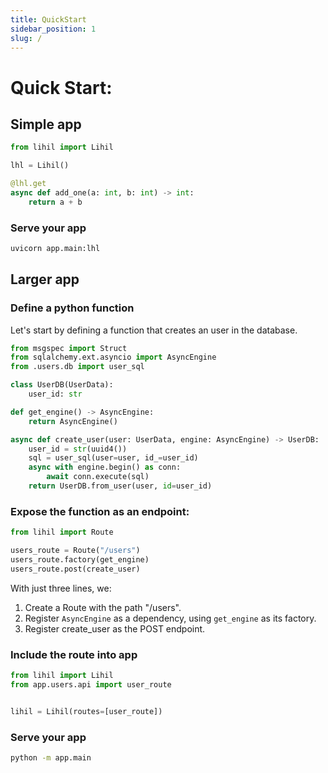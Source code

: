 ```yaml
---
title: QuickStart
sidebar_position: 1
slug: /
---
```


# Quick Start:

## Simple app

```python title="app/main.py"
from lihil import Lihil

lhl = Lihil()

@lhl.get
async def add_one(a: int, b: int) -> int:
    return a + b
```

### Serve your app 

```bash
uvicorn app.main:lhl 
```



## Larger app

### Define a python function
Let's start by defining a function that creates an user in the database.

```python title="app/users/api.py"
from msgspec import Struct
from sqlalchemy.ext.asyncio import AsyncEngine
from .users.db import user_sql

class UserDB(UserData):
    user_id: str

def get_engine() -> AsyncEngine:
    return AsyncEngine()

async def create_user(user: UserData, engine: AsyncEngine) -> UserDB:
    user_id = str(uuid4())
    sql = user_sql(user=user, id_=user_id)
    async with engine.begin() as conn:
        await conn.execute(sql)
    return UserDB.from_user(user, id=user_id)
```

### Expose the function as an endpoint:

```python title="app/users/api.py"
from lihil import Route

users_route = Route("/users")
users_route.factory(get_engine)
users_route.post(create_user)
```

With just three lines, we:

1. Create a Route with the path "/users".
2. Register `AsyncEngine` as a dependency, using `get_engine` as its factory.
3. Register create_user as the POST endpoint.


### Include the route into app

```python title="app/main.py"
from lihil import Lihil
from app.users.api import user_route


lihil = Lihil(routes=[user_route])
```

### Serve your app

```bash
python -m app.main
```